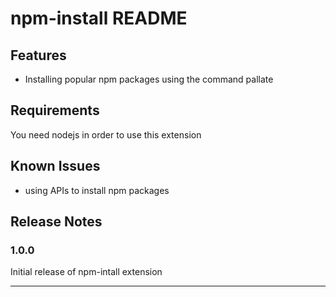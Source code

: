 # npm-install README

## Features

- Installing popular npm packages using the command pallate

## Requirements

You need nodejs in order to use this extension

## Known Issues

- using APIs to install npm packages

## Release Notes

### 1.0.0

Initial release of npm-intall extension

---
